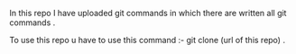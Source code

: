 In this repo I have uploaded git commands in which there are written all git commands . 

To use this repo u have to use this command :-   git clone (url of this repo)  .
